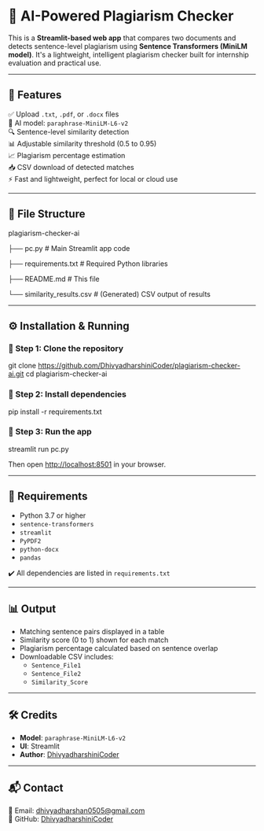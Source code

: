 # 🧠 AI-Powered Plagiarism Checker

This is a **Streamlit-based web app** that compares two documents and detects sentence-level plagiarism using **Sentence Transformers (MiniLM model)**. It's a lightweight, intelligent plagiarism checker built for internship evaluation and practical use.

---

## 🚀 Features

✅ Upload `.txt`, `.pdf`, or `.docx` files  
🧠 AI model: `paraphrase-MiniLM-L6-v2`  
🔍 Sentence-level similarity detection  
📊 Adjustable similarity threshold (0.5 to 0.95)  
📈 Plagiarism percentage estimation  
📥 CSV download of detected matches  
⚡ Fast and lightweight, perfect for local or cloud use  

---

## 📂 File Structure

plagiarism-checker-ai

├── pc.py # Main Streamlit app code

├── requirements.txt # Required Python libraries

├── README.md # This file

└── similarity_results.csv # (Generated) CSV output of results

---

## ⚙️ Installation & Running

### 📌 Step 1: Clone the repository

git clone https://github.com/DhivyadharshiniCoder/plagiarism-checker-ai.git
cd plagiarism-checker-ai

### 📌 Step 2: Install dependencies

pip install -r requirements.txt

### 📌 Step 3: Run the app

streamlit run pc.py

Then open [http://localhost:8501](http://localhost:8501) in your browser.

---

## 🧾 Requirements

- Python 3.7 or higher  
- `sentence-transformers`  
- `streamlit`  
- `PyPDF2`  
- `python-docx`  
- `pandas`  

✔️ All dependencies are listed in `requirements.txt`

---

## 📊 Output

- Matching sentence pairs displayed in a table  
- Similarity score (0 to 1) shown for each match  
- Plagiarism percentage calculated based on sentence overlap  
- Downloadable CSV includes:
  - `Sentence_File1`
  - `Sentence_File2`
  - `Similarity_Score`

---

## 🛠️ Credits

- **Model**: `paraphrase-MiniLM-L6-v2`  
- **UI**: Streamlit  
- **Author**: [DhivyadharshiniCoder](https://github.com/DhivyadharshiniCoder)

---

## 📬 Contact

📧 Email: dhivyadharshan0505@gmail.com  
👤 GitHub: [DhivyadharshiniCoder](https://github.com/DhivyadharshiniCoder)
